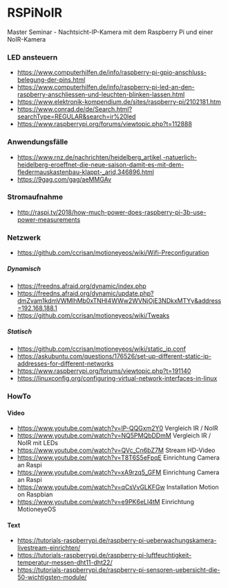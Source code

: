 ﻿# RSPiNoIR
Master Seminar - Nachtsicht-IP-Kamera mit dem Raspberry Pi und einer NoIR-Kamera

### LED ansteuern
- https://www.computerhilfen.de/info/raspberry-pi-gpio-anschluss-belegung-der-pins.html
- https://www.computerhilfen.de/info/raspberry-pi-led-an-den-raspberry-anschliessen-und-leuchten-blinken-lassen.html
- https://www.elektronik-kompendium.de/sites/raspberry-pi/2102181.htm
- https://www.conrad.de/de/Search.html?searchType=REGULAR&search=ir%20led
- https://www.raspberrypi.org/forums/viewtopic.php?t=112888

### Anwendungsfälle
- https://www.rnz.de/nachrichten/heidelberg_artikel,-natuerlich-heidelberg-eroeffnet-die-neue-saison-damit-es-mit-dem-fledermauskastenbau-klappt-_arid,346896.html
- https://9gag.com/gag/aeMMGAv

### Stromaufnahme
- http://raspi.tv/2018/how-much-power-does-raspberry-pi-3b-use-power-measurements

### Netzwerk
- https://github.com/ccrisan/motioneyeos/wiki/Wifi-Preconfiguration

##### Dynamisch
- https://freedns.afraid.org/dynamic/index.php
- https://freedns.afraid.org/dynamic/update.php?dmZvam1kdmVWMlhMb0xTNHI4WWw2WVNjOjE3NDkxMTYy&address=192.168.188.1
- https://github.com/ccrisan/motioneyeos/wiki/Tweaks 

##### Statisch
- https://github.com/ccrisan/motioneyeos/wiki/static_ip.conf
- https://askubuntu.com/questions/176526/set-up-different-static-ip-addresses-for-different-networks
- https://www.raspberrypi.org/forums/viewtopic.php?t=191140
- https://linuxconfig.org/configuring-virtual-network-interfaces-in-linux

### HowTo
#### Video
- https://www.youtube.com/watch?v=lP-QQGxm2Y0   Vergleich IR / NoIR
- https://www.youtube.com/watch?v=NQ5PMQbDDmM   Vergleich IR / NoIR mit LEDs
- https://www.youtube.com/watch?v=QVc_Cn6bZ7M   Stream HD-Video
- https://www.youtube.com/watch?v=T8T6S5eFpqE   Einrichtung Camera an Raspi
- https://www.youtube.com/watch?v=xA9rzq5_GFM   Einrichtung Camera an Raspi
- https://www.youtube.com/watch?v=qCsVvGLKFGw   Installation Motion on Raspbian
- https://www.youtube.com/watch?v=e9PK6eLl4tM   Einrichtung MotioneyeOS

#### Text
- https://tutorials-raspberrypi.de/raspberry-pi-ueberwachungskamera-livestream-einrichten/
- https://tutorials-raspberrypi.de/raspberry-pi-luftfeuchtigkeit-temperatur-messen-dht11-dht22/
- https://tutorials-raspberrypi.de/raspberry-pi-sensoren-uebersicht-die-50-wichtigsten-module/
